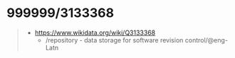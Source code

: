 # 999999/3133368

> - https://www.wikidata.org/wiki/Q3133368
>   - /repository - data storage for software revision control/@eng-Latn